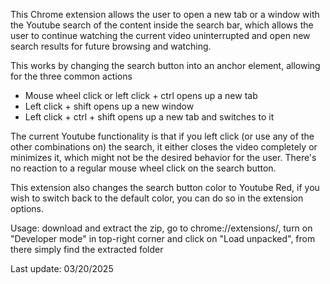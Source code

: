 This Chrome extension allows the user to open a new tab or a window with the Youtube search of the content inside the search bar, which allows the user to continue watching the current video uninterrupted and open new search results for future browsing and watching.

This works by changing the search button into an anchor element, allowing for the three common actions
- Mouse wheel click or left click + ctrl opens up a new tab
- Left click + shift opens up a new window
- Left click + ctrl + shift opens up a new tab and switches to it 

The current Youtube functionality is that if you left click (or use any of the other combinations on) the search, it either closes the video completely or minimizes it, which might not be the desired behavior for the user. There's no reaction to a regular mouse wheel click on the search button.

This extension also changes the search button color to Youtube Red, if you wish to switch back to the default color, you can do so in the extension options.

Usage: download and extract the zip, go to chrome://extensions/, turn on "Developer mode" in top-right corner and click on "Load unpacked", from there simply find the extracted folder

Last update: 03/20/2025
